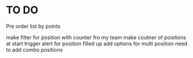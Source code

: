 TO DO
======

Pre order list by points


make filter for position with counter fro my team
make coutner of poistions at start
trigger alert for position filled up
add options for multi position
need to add combo positions
